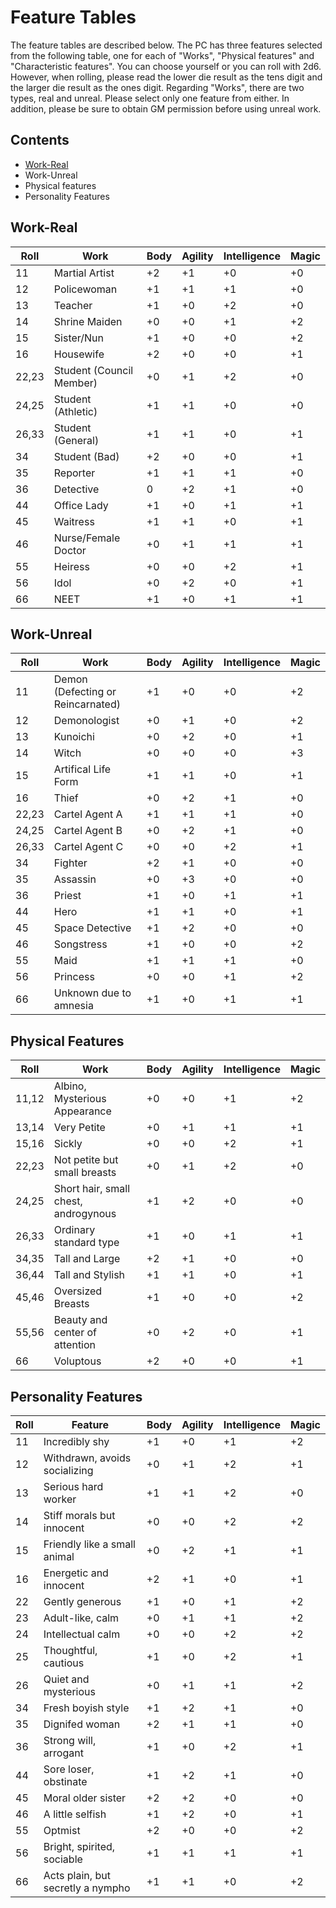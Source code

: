 # Feature Tables

The feature tables are described below. The PC has three features selected from the following table, one for each of "Works", "Physical features" and "Characteristic features". You can choose yourself or you can roll with 2d6. However, when rolling, please read the lower die result as the tens digit and the larger die result as the ones digit. Regarding "Works", there are two types, real and unreal. Please select only one feature from either. In addition, please be sure to obtain GM permission before using unreal work.

## Contents
- [Work-Real](https://github.com/Atmo26/crisisheroine/blob/master/Feature%20Tables.md#work-real)
- Work-Unreal
- Physical features
- Personality Features

## Work-Real
| Roll | Work | Body | Agility | Intelligence | Magic |
| - | - | - | - | - | - | 
| 11 | Martial Artist | +2 | +1 | +0 | +0 | 
| 12 | Policewoman | +1 | +1 | +1 | +0 | 
| 13 | Teacher | +1 | +0 | +2 | +0 | 
| 14 | Shrine Maiden | +0 | +0 | +1 | +2 | 
| 15 | Sister/Nun | +1 | +0 | +0 | +2 | 
| 16 | Housewife | +2 | +0 | +0 | +1 | 
| 22,23 | Student (Council Member) | +0 | +1 | +2 | +0 | 
| 24,25 | Student (Athletic) | +1 | +1 | +0 | +0 | 
| 26,33 | Student (General) | +1 | +1 | +0 | +1 | 
| 34 | Student (Bad) | +2 | +0 | +0 | +1 | 
| 35 | Reporter | +1 | +1 | +1 | +0 | 
| 36 | Detective | 0 | +2 | +1 | +0 | 
| 44 | Office Lady | +1 | +0 | +1 | +1 | 
| 45 | Waitress | +1 | +1 | +0 | +1 | 
| 46 | Nurse/Female Doctor | +0 | +1 | +1 | +1 | 
| 55 | Heiress | +0 | +0 | +2 | +1 | 
| 56 | Idol | +0 | +2 | +0 | +1 | 
| 66 | NEET | +1 | +0 | +1 | +1 | 

## Work-Unreal
| Roll | Work | Body | Agility | Intelligence | Magic |
| - | - | - | - | - | - | 
| 11 | Demon (Defecting or Reincarnated) | +1 | +0 | +0 | +2 | 
| 12 | Demonologist | +0 | +1 | +0 | +2 | 
| 13 | Kunoichi | +0 | +2 | +0 | +1 | 
| 14 | Witch | +0 | +0 | +0 | +3 | 
| 15 | Artifical Life Form | +1 | +1 | +0 | +1 | 
| 16 | Thief | +0 | +2 | +1 | +0 | 
| 22,23 | Cartel Agent A | +1 | +1 | +1 | +0 | 
| 24,25 | Cartel Agent B | +0 | +2 | +1 | +0 | 
| 26,33 | Cartel Agent C | +0 | +0 | +2 | +1 | 
| 34 | Fighter | +2 | +1 | +0 | +0 | 
| 35 | Assassin | +0 | +3 | +0 | +0 | 
| 36 | Priest | +1 | +0 | +1 | +1 | 
| 44 | Hero | +1 | +1 | +0 | +1 | 
| 45 | Space Detective | +1| +2 | +0 | +0 | 
| 46 | Songstress | +1 | +0 | +0 | +2 | 
| 55 | Maid | +1 | +1 | +1 | +0 | 
| 56 | Princess | +0 | +0 | +1 | +2 | 
| 66 | Unknown due to amnesia | +1 | +0 | +1 | +1 | 

## Physical Features
| Roll | Work | Body | Agility | Intelligence | Magic |
| - | - | - | - | - | - | 
| 11,12 | Albino, Mysterious Appearance | +0 | +0 | +1 | +2 | 
| 13,14 | Very Petite | +0 | +1 | +1 | +1 | 
| 15,16 | Sickly | +0 | +0 | +2 | +1 | 
| 22,23 | Not petite but small breasts | +0 | +1 | +2 | +0 | 
| 24,25 | Short hair, small chest, androgynous | +1 | +2 | +0 | +0 | 
| 26,33 | Ordinary standard type | +1 | +0 | +1 | +1 | 
| 34,35 | Tall and Large | +2 | +1 | +0 | +0 | 
| 36,44 | Tall and Stylish | +1 | +1 | +0 | +1 | 
| 45,46 | Oversized Breasts | +1 | +0 | +0 | +2 | 
| 55,56 | Beauty and center of attention | +0 | +2 | +0 | +1 | 
| 66 | Voluptous | +2 | +0 | +0 | +1 | 

## Personality Features
| Roll | Feature | Body | Agility | Intelligence | Magic |
| - | - | - | - | - | - | 
| 11 | Incredibly shy | +1 | +0 | +1 | +2 | 
| 12 | Withdrawn, avoids socializing | +0 | +1 | +2 | +1 | 
| 13 | Serious hard worker | +1 | +1 | +2 | +0 | 
| 14 | Stiff morals but innocent | +0 | +0 | +2 | +2 | 
| 15 | Friendly like a small animal | +0 | +2 | +1 | +1 | 
| 16 | Energetic and innocent | +2 | +1 | +0 | +1 | 
| 22 | Gently generous | +1 | +0 | +1 | +2 | 
| 23 | Adult-like, calm | +0 | +1 | +1 | +2 | 
| 24 | Intellectual calm | +0 | +0 | +2 | +2 | 
| 25 | Thoughtful, cautious | +1 | +0 | +2 | +1 | 
| 26 | Quiet and mysterious | +0 | +1 | +1 | +2 | 
| 34 | Fresh boyish style | +1 | +2 | +1 | +0 | 
| 35 | Dignifed woman | +2 | +1 | +1 | +0 | 
| 36 | Strong will, arrogant | +1 | +0 | +2 | +1 | 
| 44 | Sore loser, obstinate | +1 | +2 | +1 | +0 | 
| 45 | Moral older sister | +2 | +2 | +0 | +0 | 
| 46 | A little selfish | +1 | +2 | +0 | +1 | 
| 55 | Optmist | +2 | +0 | +0 | +2 | 
| 56 | Bright, spirited, sociable | +1 | +1 | +1 | +1 | 
| 66 | Acts plain, but secretly a nympho | +1 | +1 | +0 | +2 | 

